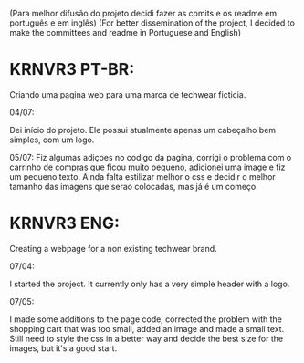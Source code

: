 (Para melhor difusão do projeto decidi fazer as comits e os readme em português e em inglês)
(For better dissemination of the project, I decided to make the committees and readme in Portuguese and English)



# KRNVR3 PT-BR:
Criando uma pagina web para uma marca de techwear ficticia.

04/07:

Dei início do projeto. Ele possui atualmente apenas um cabeçalho bem simples, com um logo.

05/07:
Fiz algumas adiçoes no codigo da pagina, corrigi o problema com o carrinho de compras que ficou muito pequeno, adicionei uma image e fiz um pequeno texto. Ainda falta estilizar melhor o css e decidir o melhor tamanho das imagens que serao colocadas, mas já é um começo.



# KRNVR3 ENG:
Creating a webpage for a non existing techwear brand.

07/04:

I started the project. It currently only has a very simple header with a logo.

07/05:

I made some additions to the page code, corrected the problem with the shopping cart that was too small, added an image and made a small text. Still need to style the css in a better way and decide the best size for the images, but it's a good start.


